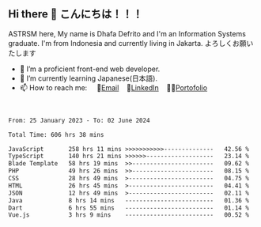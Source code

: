 ## Hi there 👋 こんにちは！！！
ASTRSM here, My name is Dhafa Defrito and I'm an Information Systems graduate. I'm from Indonesia and currently living in Jakarta. よろしくお願いたします

- 🔭 I’m a proficient front-end web developer.
- 🌱 I’m currently learning Japanese(日本語).
- 📫 How to reach me: &nbsp;&nbsp;&nbsp;&nbsp;📧[Email](ddefrito@gmail.com)&nbsp;&nbsp;&nbsp;&nbsp;💼[LinkedIn](https://www.linkedin.com/in/dhafa-defrita-rama-yudistira-9357a9229/)&nbsp;&nbsp;&nbsp;&nbsp;👨‍🎨[Portofolio](https://ddefrito.vercel.app/)
<br>
<!-- <p align="left">
<a href="https://github.com/ASTRSM">
  <img height="180em" src="https://github-readme-stats-eight-theta.vercel.app/api?username=ASTRSM&show_icons=true&theme=dracula&include_all_commits=true&count_private=true"/>
  <img height="180em" src="https://github-readme-stats-eight-theta.vercel.app/api/top-langs/?username=ASTRSM&layout=compact&langs_count=8&theme=dracula"/>
</a>
</p> -->

<!--START_SECTION:waka-->

```txt
From: 25 January 2023 - To: 02 June 2024

Total Time: 606 hrs 38 mins

JavaScript       258 hrs 11 mins >>>>>>>>>>>--------------   42.56 %
TypeScript       140 hrs 21 mins >>>>>>-------------------   23.14 %
Blade Template   58 hrs 19 mins  >>-----------------------   09.62 %
PHP              49 hrs 26 mins  >>-----------------------   08.15 %
CSS              28 hrs 49 mins  >------------------------   04.75 %
HTML             26 hrs 45 mins  >------------------------   04.41 %
JSON             12 hrs 49 mins  >------------------------   02.11 %
Java             8 hrs 14 mins   -------------------------   01.36 %
Dart             6 hrs 55 mins   -------------------------   01.14 %
Vue.js           3 hrs 9 mins    -------------------------   00.52 %
```

<!--END_SECTION:waka-->
